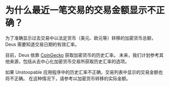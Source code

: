 # 为什么最近一笔交易的交易金额显示不正确？

为了准确显示过去交易中以法定货币（美元、欧元等）转移的加密货币总额，Deus 需要知道交易日期的有效汇率。

目前，Deus 依靠 [CoinGecko](https://coingecko.com) 获取加密货币的历史汇率。 未来，我们计划参考其他来源，包括从去中心化加密货币交易所获取历史汇率的选项。

如果 Unstoopable 应用程序中的历史汇率不正确，交易列表中显示的交易金额也将不正确。 在这种情况下，请参考以加密货币转移的实际金额。